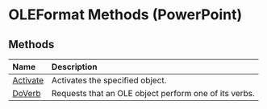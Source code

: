 
# OLEFormat Methods (PowerPoint)

## Methods



|**Name**|**Description**|
|:-----|:-----|
| [Activate](cc4691a3-726f-5093-6345-f688b68ac15a.md)|Activates the specified object.|
| [DoVerb](1ee39c5d-3646-81de-79e9-f8cff869308d.md)|Requests that an OLE object perform one of its verbs. |
